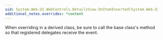 ```yaml
---
uid: System.Web.UI.WebControls.DetailsView.OnItemInserted(System.Web.UI.WebControls.DetailsViewInsertedEventArgs)
additional_notes.overrides: *content
---
```


<p>When overriding <xref href="System.Web.UI.WebControls.DetailsView.OnItemInserted(System.Web.UI.WebControls.DetailsViewInsertedEventArgs)"></xref> in a derived class, be sure to call the base class's <xref href="System.Web.UI.WebControls.DetailsView.OnItemInserted(System.Web.UI.WebControls.DetailsViewInsertedEventArgs)"></xref> method so that registered delegates receive the event.</p>


